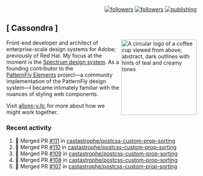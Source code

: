 <p align="right"><a rel="me" href="https://front-end.social/@castastrophe">
    <img alt="followers" title="Follow me on Mastodon" src="https://img.shields.io/mastodon/follow/109297102751309835?domain=https%3A%2F%2Ffront-end.social&label=Follow&logo=mastodon&logoColor=white&style=for-the-badge&labelColor=008080&color=006969"/></a>
  <a href="https://codepen.io/castastrophe/">
    <img alt="followers" title="Follow me on CodePen" src="https://img.shields.io/badge/23-1?color=640464&labelColor=7c007c&style=for-the-badge&logo=codepen&label=Follow"/></a>
<a href="https://castastrophe.medium.com/">
    <img alt="publishing" title="View articles on Medium" src="https://img.shields.io/badge/107-1?color=666&labelColor=444&label=subscribe&logo=medium&logoColor=white&style=for-the-badge"/></a>
</p>

## [&nbsp;Cassondra&nbsp;]

<img align="right" src="https://github-production-user-asset-6210df.s3.amazonaws.com/1840295/253016758-ba468774-1cd3-42c2-8f43-947b5eeb5edf.png" height="200" alt="A circular logo of a coffee cup viewed from above; abstract, dark outlines with hints of teal and creamy tones">

Front-end developer and architect of enterprise-scale design systems for Adobe; previously of Red Hat. My focus at the moment is the [Spectrum design system](https://github.com/adobe/spectrum-css). As a founding contributor to the [PatternFly&nbsp;Elements](https://github.com/patternfly/patternfly-elements) project&mdash;a community implementation of the PatternFly design system&mdash;I became intimately familiar with the nuances of styling web components.

Visit [allons-y.llc](http://allons-y.llc/) for more about how we might work together.

### Recent activity

<!--START_SECTION:activity-->
1. 🎉 Merged PR [#111](https://github.com/castastrophe/postcss-custom-prop-sorting/pull/111) in [castastrophe/postcss-custom-prop-sorting](https://github.com/castastrophe/postcss-custom-prop-sorting)
2. 🎉 Merged PR [#110](https://github.com/castastrophe/postcss-custom-prop-sorting/pull/110) in [castastrophe/postcss-custom-prop-sorting](https://github.com/castastrophe/postcss-custom-prop-sorting)
3. 🎉 Merged PR [#109](https://github.com/castastrophe/postcss-custom-prop-sorting/pull/109) in [castastrophe/postcss-custom-prop-sorting](https://github.com/castastrophe/postcss-custom-prop-sorting)
4. 🎉 Merged PR [#108](https://github.com/castastrophe/postcss-custom-prop-sorting/pull/108) in [castastrophe/postcss-custom-prop-sorting](https://github.com/castastrophe/postcss-custom-prop-sorting)
5. 🎉 Merged PR [#107](https://github.com/castastrophe/postcss-custom-prop-sorting/pull/107) in [castastrophe/postcss-custom-prop-sorting](https://github.com/castastrophe/postcss-custom-prop-sorting)
<!--END_SECTION:activity-->
